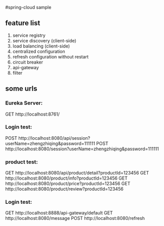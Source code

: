#spring-cloud sample

## feature list
1. service registry
2. service discovery (client-side)
3. load balancing (client-side)
4. centralized configuration
5. refresh configuration without restart
6. circuit breaker
7. api-gateway
8. filter


## some urls

### Eureka Server:
GET http://localhost:8761/

### Login test:
POST http://localhost:8080/api/session?userName=zhengzhiqing&password=111111
POST http://localhost:8080/session?userName=zhengzhiqing&password=111111

### product test:
GET http://localhost:8080/api/product/detail?productId=123456
GET http://localhost:8080/product/info?productId=123456
GET http://localhost:8080/product/price?productId=123456
GET http://localhost:8080/product/review?productId=123456

### Login test:
GET http://localhost:8888/api-gateway/default
GET http://localhost:8080/message
POST http://localhost:8080/refresh
